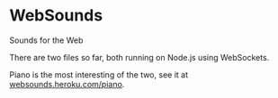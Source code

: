 WebSounds
=========

Sounds for the Web

There are two files so far, both running on Node.js using WebSockets.

Piano is the most interesting of the two, see it at [websounds.heroku.com/piano](websounds.heroku.com/piano).
